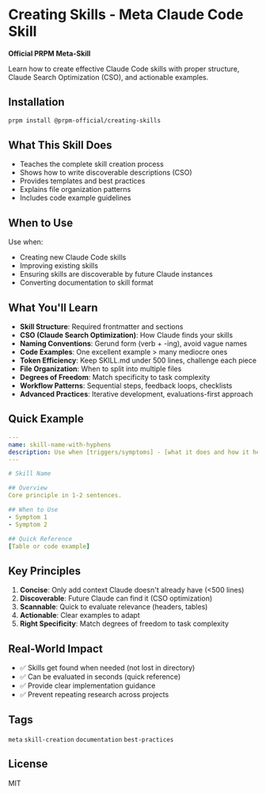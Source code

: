 # Creating Skills - Meta Claude Code Skill

**Official PRPM Meta-Skill**

Learn how to create effective Claude Code skills with proper structure, Claude Search Optimization (CSO), and actionable examples.

## Installation

```bash
prpm install @prpm-official/creating-skills
```

## What This Skill Does

- Teaches the complete skill creation process
- Shows how to write discoverable descriptions (CSO)
- Provides templates and best practices
- Explains file organization patterns
- Includes code example guidelines

## When to Use

Use when:
- Creating new Claude Code skills
- Improving existing skills
- Ensuring skills are discoverable by future Claude instances
- Converting documentation to skill format

## What You'll Learn

- **Skill Structure**: Required frontmatter and sections
- **CSO (Claude Search Optimization)**: How Claude finds your skills
- **Naming Conventions**: Gerund form (verb + -ing), avoid vague names
- **Code Examples**: One excellent example > many mediocre ones
- **Token Efficiency**: Keep SKILL.md under 500 lines, challenge each piece
- **File Organization**: When to split into multiple files
- **Degrees of Freedom**: Match specificity to task complexity
- **Workflow Patterns**: Sequential steps, feedback loops, checklists
- **Advanced Practices**: Iterative development, evaluations-first approach

## Quick Example

```yaml
---
name: skill-name-with-hyphens
description: Use when [triggers/symptoms] - [what it does and how it helps]
---

# Skill Name

## Overview
Core principle in 1-2 sentences.

## When to Use
- Symptom 1
- Symptom 2

## Quick Reference
[Table or code example]
```

## Key Principles

1. **Concise**: Only add context Claude doesn't already have (<500 lines)
2. **Discoverable**: Future Claude can find it (CSO optimization)
3. **Scannable**: Quick to evaluate relevance (headers, tables)
4. **Actionable**: Clear examples to adapt
5. **Right Specificity**: Match degrees of freedom to task complexity

## Real-World Impact

- ✅ Skills get found when needed (not lost in directory)
- ✅ Can be evaluated in seconds (quick reference)
- ✅ Provide clear implementation guidance
- ✅ Prevent repeating research across projects

## Tags

`meta` `skill-creation` `documentation` `best-practices`

## License

MIT
